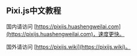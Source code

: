 
## Pixi.js中文教程

国内请访问 [https://pixijs.huashengweilai.com](https://pixijs.huashengweilai.com)，速度更快。

国外请访问 [https://pixijs.wiki](https://pixijs.wiki)。
